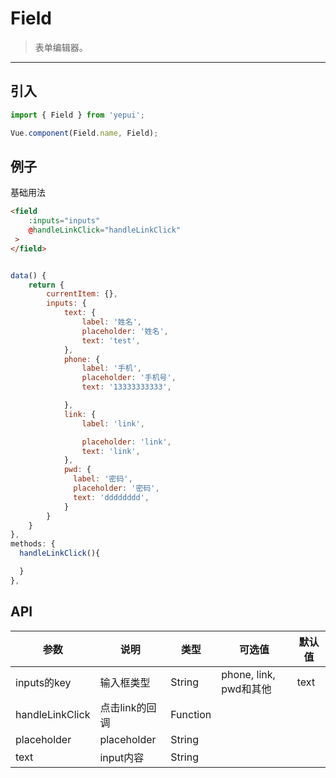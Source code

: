 # Field

> 表单编辑器。

----------

## 引入

```javascript
import { Field } from 'yepui';

Vue.component(Field.name, Field);
```

## 例子

基础用法
```html
<field 
    :inputs="inputs"
    @handleLinkClick="handleLinkClick"
 >
</field>

```

```js

data() {
    return {
        currentItem: {},
        inputs: {
            text: {
                label: '姓名',
                placeholder: '姓名',
                text: 'test',
            },
            phone: {
                label: '手机',
                placeholder: '手机号',
                text: '13333333333',

            },
            link: {
                label: 'link',

                placeholder: 'link',
                text: 'link',
            },
            pwd: {
              label: '密码',
              placeholder: '密码',
              text: 'dddddddd',
            }
        }
    }
},
methods: {
  handleLinkClick(){

  }
},

```


## API

| 参数 | 说明 | 类型 | 可选值 | 默认值 |
|------|-------|---------|-------|--------|
| inputs的key | 输入框类型 | String | phone, link, pwd和其他 | text |
| handleLinkClick | 点击link的回调 | Function |  |  |
| placeholder | placeholder | String |  |  |
| text | input内容 | String |  |  |

